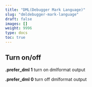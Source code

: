 ```yaml
---
title: "DML(Debugger Mark Language)"
slug: "dmldebugger-mark-language"
draft: false
images: []
weight: 9996
type: docs
toc: true
---
```


## Turn on/off
**.prefer_dml 1** turn on dmlformat output

**.prefer_dml 0** turn off dmlformat output

